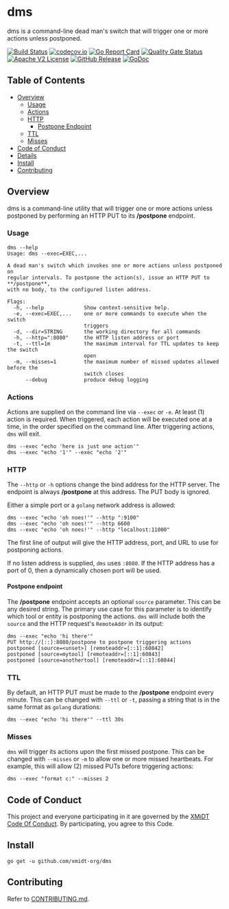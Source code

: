 # dms

dms is a command-line dead man's switch that will trigger one or more actions unless postponed.

[![Build Status](https://github.com/xmidt-org/dms/actions/workflows/ci.yml/badge.svg)](https://github.com/xmidt-org/dms/actions/workflows/ci.yml)
[![codecov.io](http://codecov.io/github/xmidt-org/dms/coverage.svg?branch=main)](http://codecov.io/github/xmidt-org/dms?branch=main)
[![Go Report Card](https://goreportcard.com/badge/github.com/xmidt-org/dms)](https://goreportcard.com/report/github.com/xmidt-org/dms)
[![Quality Gate Status](https://sonarcloud.io/api/project_badges/measure?project=xmidt-org_dms&metric=alert_status)](https://sonarcloud.io/dashboard?id=xmidt-org_dms)
[![Apache V2 License](http://img.shields.io/badge/license-Apache%20V2-blue.svg)](https://github.com/xmidt-org/dms/blob/main/LICENSE)
[![GitHub Release](https://img.shields.io/github/release/xmidt-org/dms.svg)](CHANGELOG.md)
[![GoDoc](https://pkg.go.dev/badge/github.com/xmidt-org/dms)](https://pkg.go.dev/github.com/xmidt-org/dms)

## Table of Contents

- [Overview](#overview)
  - [Usage](#usage)
  - [Actions](#actions)
  - [HTTP](#http)
    - [Postpone Endpoint](#postpone-endpoint)
  - [TTL](#ttl)
  - [Misses](#misses)
- [Code of Conduct](#code-of-conduct)
- [Details](#details)
- [Install](#install)
- [Contributing](#contributing)

## Overview

dms is a command-line utility that will trigger one or more actions unless postponed by performing an HTTP PUT to its **/postpone** endpoint.

### Usage
```
dms --help
Usage: dms --exec=EXEC,...

A dead man's switch which invokes one or more actions unless postponed on
regular intervals. To postpone the action(s), issue an HTTP PUT to **/postpone**,
with no body, to the configured listen address.

Flags:
  -h, --help             Show context-sensitive help.
  -e, --exec=EXEC,...    one or more commands to execute when the switch
                         triggers
  -d, --dir=STRING       the working directory for all commands
  -h, --http=":8080"     the HTTP listen address or port
  -t, --ttl=1m           the maximum interval for TTL updates to keep the switch
                         open
  -m, --misses=1         the maximum number of missed updates allowed before the
                         switch closes
      --debug            produce debug logging
```

### Actions
Actions are supplied on the command line via `--exec` or `-e`.  At least (1) action is required.  When triggered, each action will be executed one at a time, in the order specified on the command line.  After triggering actions, `dms` will exit.

```
dms --exec "echo 'here is just one action'"
dms --exec "echo '1'" --exec "echo '2'"
```

### HTTP
The `--http` or `-h` options change the bind address for the HTTP server.  The endpoint is always **/postpone** at this address.  The PUT body is ignored.

Either a simple port or a `golang` network address is allowed:

```
dms --exec "echo 'oh noes!'" --http ":9100"
dms --exec "echo 'oh noes!'" --http 6600
dms --exec "echo 'oh noes!'" --http "localhost:11000"
```

The first line of output will give the HTTP address, port, and URL to use for postponing actions.

If no listen address is supplied, `dms` uses `:8080`.  If the HTTP address has a port of 0, then a dynamically chosen port will be used.

#### Postpone endpoint
The **/postpone** endpoint accepts an optional `source` parameter.  This can be any desired string.  The primary use case for this parameter is to identify which tool or entity is postponing the actions.  `dms` will include both the `source` and the HTTP request's `RemoteAddr` in its output:

```
dms --exec "echo 'hi there'"
PUT http://[::]:8080/postpone to postpone triggering actions
postponed [source=<unset>] [remoteaddr=[::1]:60842]
postponed [source=mytool] [remoteaddr=[::1]:60843]
postponed [source=anothertool] [remoteaddr=[::1]:60844]
```

### TTL
By default, an HTTP PUT must be made to the **/postpone** endpoint every minute.  This can be changed with `--ttl` or `-t`, passing a string that is in the same format as `golang` durations:

```
dms --exec "echo 'hi there'" --ttl 30s
```

### Misses
`dms` will trigger its actions upon the first missed postpone.  This can be changed with `--misses` or `-m` to allow one or more missed heartbeats.  For example, this will allow (2) missed PUTs before triggering actions:

```
dms --exec "format c:" --misses 2
```

## Code of Conduct

This project and everyone participating in it are governed by the [XMiDT Code Of Conduct](https://xmidt.io/docs/community/code_of_conduct/). 
By participating, you agree to this Code.

## Install

```
go get -u github.com/xmidt-org/dms
```

## Contributing

Refer to [CONTRIBUTING.md](CONTRIBUTING.md).
